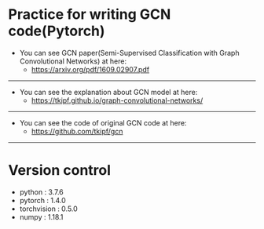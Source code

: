 Practice for writing GCN code(Pytorch)
=====================================================
* You can see GCN paper(Semi-Supervised Classification with Graph Convolutional Networks) at here:
  - https://arxiv.org/pdf/1609.02907.pdf
------------------------------------------------------
* You can see the explanation about GCN model at here:
  - https://tkipf.github.io/graph-convolutional-networks/
------------------------------------------------------
* You can see the code of original GCN code at here:
  - https://github.com/tkipf/gcn
------------------------------------------------------

Version control
======================================================
* python : 3.7.6
* pytorch : 1.4.0
* torchvision : 0.5.0
* numpy : 1.18.1
